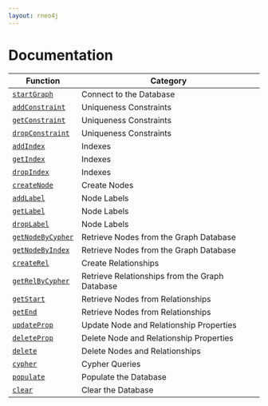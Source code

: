```yaml
---
layout: rneo4j
---
```


# Documentation

| Function                                     | Category                                 |
| -------------------------------------------- | ---------------------------------------- |
| [`startGraph`](start-graph.html)             | Connect to the Database                  |
| [`addConstraint`](add-constraint.html)       | Uniqueness Constraints                   |
| [`getConstraint`](get-constraint.html)       | Uniqueness Constraints                   |
| [`dropConstraint`](drop-constraint.html)     | Uniqueness Constraints                   |
| [`addIndex`](add-index.html)                 | Indexes                                  |
| [`getIndex`](get-index.html)                 | Indexes                                  |
| [`dropIndex`](drop-index.html)               | Indexes                                  |
| [`createNode`](create-node.html)             | Create Nodes                             |
| [`addLabel`](add-label.html)                 | Node Labels                              |
| [`getLabel`](get-label.html)                 | Node Labels                              |
| [`dropLabel`](drop-label.html)               | Node Labels                              |
| [`getNodeByCypher`](get-node-by-cypher.html) | Retrieve Nodes from the Graph Database         |
| [`getNodeByIndex`](get-node-by-index.html)   | Retrieve Nodes from the Graph Database         |
| [`createRel`](create-rel.html)               | Create Relationships                     |
| [`getRelByCypher`](get-rel-by-cypher.html)   | Retrieve Relationships from the Graph Database |
| [`getStart`](get-start.html)                 | Retrieve Nodes from Relationships        |
| [`getEnd`](get-end.html)                     | Retrieve Nodes from Relationships        |
| [`updateProp`](update-prop.html)             | Update Node and Relationship Properties  |
| [`deleteProp`](delete-prop.html)             | Delete Node and Relationship Properties  |
| [`delete`](delete.html)                      | Delete Nodes and Relationships           |
| [`cypher`](cypher.html)                      | Cypher Queries                           |
| [`populate`](populate.html)                  | Populate the Database                    |
| [`clear`](clear.html)                        | Clear the Database                       |